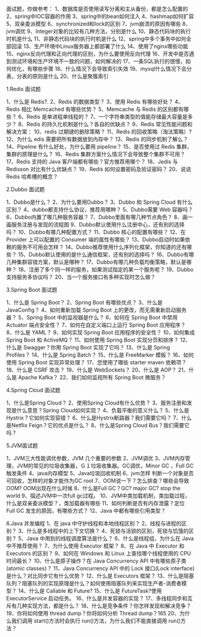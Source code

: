 面试题，你做参考：
1、数据库是否使用读写分离和主从备份，都是怎么配置的
2、spring中IOC容器的作用
3、spring中的bean如何注入
4、hashmap如何扩容
5、双亲委派模型
6、synchronized和lock的区别
7、jvm崩溃的原因有哪些
8、jvm调优
9、Integer对象的比较有几种方法，分别是什么
10、静态代码块的执行时机是什么
11、非静态代码块的执行时机是什么
12、spring中多个事务中如何全部回滚
13、生产环境中Linux服务器上都部署了什么
14、使用了nginx哪些功能
15、nginx反向代理和正向代理的区别，为什么要使用反向代理
16、开发中是否遇到测试环境和生产环境不一致的问题，如何解决的
17、一条SQL执行的很慢，如何优化，有哪些步骤
18、什么情况下会导致索引失效
19、mysql什么情况下会分表，分表的原则是什么
20、什么是聚簇索引


1.Redis 面试题

1、什么是 Redis?.
2、Redis 的数据类型？
3、使用 Redis 有哪些好处？
4、Redis 相比 Memcached 有哪些优势？
5、Memcache 与 Redis 的区别都有哪些？
6、Redis 是单进程单线程的？
7、一个字符串类型的值能存储最大容量是多少？
8、Redis 的持久化机制是什么？各自的优缺点？
9、Redis 常见性能问题和解决方案：
10、redis 过期键的删除策略？
11、Redis 的回收策略（淘汰策略）?
12、为什么 edis 需要把所有数据放到内存中？
13、Redis 的同步机制了解么？
14、Pipeline 有什么好处，为什么要用 pipeline？
15、是否使用过 Redis 集群，集群的原理是什么？
16、Redis 集群方案什么情况下会导致整个集群不可用？
17、Redis 支持的 Java 客户端都有哪些？官方推荐用哪个？
18、Jedis 与 Redisson 对比有什么优缺点？
19、Redis 如何设置密码及验证密码？
20、说说 Redis 哈希槽的概念？

2.Dubbo 面试题


1、Dubbo是什么？
2、为什么要用Dubbo？
3、Dubbo 和 Spring Cloud 有什么区别？
4、dubbo都支持什么协议，推荐用哪种？
5、Dubbo需要 Web 容器吗？
6、Dubbo内置了哪几种服务容器？
7、Dubbo里面有哪几种节点角色？
8、画一画服务注册与发现的流程图
9、Dubbo默认使用什么注册中心，还有别的选择吗？
10、Dubbo有哪几种配置方式？
11、Dubbo 核心的配置有哪些？
12、在 Provider 上可以配置的 Consumer 端的属性有哪些？
13、Dubbo启动时如果依赖的服务不可用会怎样？
14、Dubbo推荐使用什么序列化框架，你知道的还有哪些？
15、Dubbo默认使用的是什么通信框架，还有别的选择吗？
16、Dubbo有哪几种集群容错方案，默认是哪种？
17、Dubbo有哪几种负载均衡策略，默认是哪种？
18、注册了多个同一样的服务，如果测试指定的某一个服务呢？
19、Dubbo支持服务多协议吗？
20、当一个服务接口有多种实现时怎么做？

3.Spring Boot 面试题

1、什么是 Spring Boot？
2、Spring Boot 有哪些优点？
3、什么是 JavaConfig？
4、如何重新加载 Spring Boot 上的更改，而无需重新启动服务器？
5、Spring Boot 中的监视器是什么？
6、如何在 Spring Boot 中禁用 Actuator 端点安全性？
7、如何在自定义端口上运行 Spring Boot 应用程序？
8、什么是 YAML？
9、如何实现 Spring Boot 应用程序的安全性？
10、如何集成 Spring Boot 和 ActiveMQ？
11、如何使用 Spring Boot 实现分页和排序？
12、什么是 Swagger？你用 Spring Boot 实现了它吗？
13、什么是 Spring Profiles？
14、什么是 Spring Batch？
15、什么是 FreeMarker 模板？
16、如何使用 Spring Boot 实现异常处理？
17、您使用了哪些 starter maven 依赖项？
18、什么是 CSRF 攻击？
19、什么是 WebSockets？
20、什么是 AOP？
21、什么是 Apache Kafka？
22、我们如何监视所有 Spring Boot 微服务？

4.Spring Cloud 面试题

1、什么是Spring Cloud？
2、使用Spring Cloud有什么优势？
3、服务注册和发现是什么意思？Spring Cloud如何实现？
4、负载平衡的意义什么？
5、什么是Hystrix？它如何实现容错？
6、什么是Hystrix断路器？我们需要它吗？
7、什么是Netflix Feign？它的优点是什么？
8、什么是Spring Cloud Bus？我们需要它吗？

5.JVM面试题

1、JVM三大性能调优参数，JVM 几个重要的参数
2、JVM调优
3、JVM内存管理，JVM的常见的垃圾收集器，Ｇ１垃圾收集器。GC调优，Minor GC ，Full GC 触发条件
4、java内存模型
5、Java垃圾回收机制
6、jvm怎样 判断一个对象是否可回收，怎样的对象才能作为GC root
7、OOM说一下？怎么排查？哪些会导致OOM? OOM出现在什么时候
8、什么是Full GC？GC? major GC? stop the world
9、描述JVM中一次full gc过程。
10、JVM中类加载机制，类加载过程，什么是双亲委派模型？，类加载器有哪些
11、如何判断是否有内存泄露？定位 Full GC 发生的原因，有哪些方式？
12、Java 中都有哪些引用类型？

6.Java 并发编程
1、在 java 中守护线程和本地线程区别？
2、线程与进程的区别？
3、什么是多线程中的上下文切换？
4、死锁与活锁的区别，死锁与饥饿的区别？
5、Java 中用到的线程调度算法是什么？
6、什么是线程组，为什么在 Java 中不推荐使用？
7、为什么使用 Executor 框架？
8、在 Java 中 Executor 和 Executors 的区别？
9、如何在 Windows 和 Linux 上查找哪个线程使用的 CPU 时间最长？
10、什么是原子操作？在 Java Concurrency API 中有哪些原子类(atomic classes)？
11、Java Concurrency API 中的 Lock 接口(Lock interface)是什么？对比同步它有什么优势？
12、什么是 Executors 框架？
13、什么是阻塞队列？阻塞队列的实现原理是什么？如何使用阻塞队列来实现生产者-消费者模型？
14、什么是 Callable 和 Future?
15、什么是 FutureTask?使用 ExecutorService 启动任务。
16、什么是并发容器的实现？
17、多线程同步和互斥有几种实现方法，都是什么？
18、什么是竞争条件？你怎样发现和解决竞争？
19、你将如何使用 thread dump？你将如何分析 Thread dump？165
20、为什么我们调用 start()方法时会执行 run()方法，为什么我们不能直接调用 run()方法？
